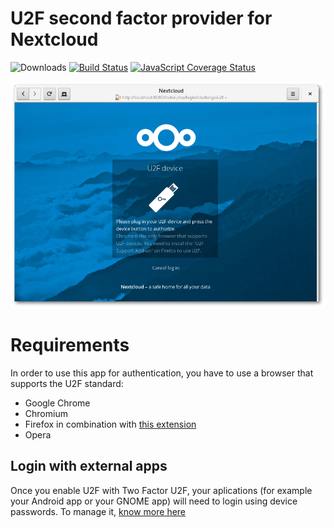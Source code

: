 # U2F second factor provider for Nextcloud

![Downloads](https://img.shields.io/github/downloads/nextcloud/twofactor_u2f/total.svg)
[![Build Status](https://api.travis-ci.org/nextcloud/twofactor_u2f.svg?branch=master)](https://travis-ci.org/nextcloud/twofactor_u2f)
[![JavaScript Coverage Status](https://coveralls.io/repos/github/nextcloud/twofactor_u2f/badge.svg?branch=master)](https://coveralls.io/github/nextcloud/twofactor_u2f?branch=master)

![](screenshots/challenge.png)

# Requirements
In order to use this app for authentication, you have to use a browser that supports the U2F standard:
* Google Chrome
* Chromium
* Firefox in combination with [this extension](https://addons.mozilla.org/en-US/firefox/addon/u2f-support-add-on/)
* Opera

## Login with external apps
Once you enable U2F with Two Factor U2F, your aplications (for example your Android app or your GNOME app) will need to login using device passwords. To manage it, [know more here](https://docs.nextcloud.com/server/11/user_manual/session_management.html#managing-devices)

